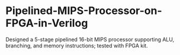 # Pipelined-MIPS-Processor-on-FPGA-in-Verilog
Designed a 5-stage pipelined 16-bit MIPS processor supporting ALU, branching, and memory instructions; tested with FPGA kit.
